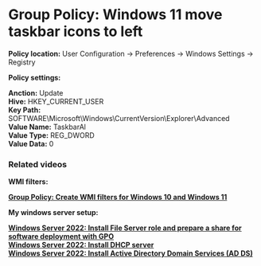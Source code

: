 # Group Policy: Windows 11 move taskbar icons to left

<b>Policy location:</b> User Configuration -> Preferences -> Windows Settings -> Registry

<b>Policy settings:</b>

<b>Anction:</b> Update <br />
<b>Hive:</b> HKEY_CURRENT_USER <br />
<b>Key Path:</b> SOFTWARE\Microsoft\Windows\CurrentVersion\Explorer\Advanced <br />
<b>Value Name:</b> TaskbarAl <br />
<b>Value Type:</b> REG_DWORD <br />
<b>Value Data:</b> 0 </br>

### Related videos

<b>WMI filters:<b> <br />

[Group Policy: Create WMI filters for Windows 10 and Windows 11](https://youtu.be/7k_kpaLpMI8)

<b>My windows server setup:</b> <br />

[Windows Server 2022: Install File Server role and prepare a share for software deployment with GPO](https://youtu.be/jEWSdC2qwyA) <br />
[Windows Server 2022: Install DHCP server](https://youtu.be/8n0MD9stQis) <br />
[Windows Server 2022: Install Active Directory Domain Services (AD DS)](https://youtu.be/1cYewbW3Tl0) <br />
